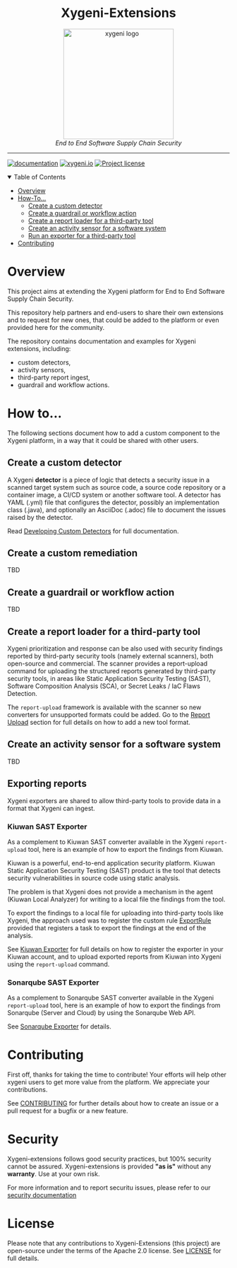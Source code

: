 
<div align="center">
  <h1>Xygeni-Extensions</h1>
  <img src="img/xygeni.logo.png" alt="xygeni logo" width="250"/><br/>
  <i>End to End Software Supply Chain Security</i>
</div>

---

[![documentation](https://img.shields.io/badge/documentation-blue.svg)](https://docs.xygeni.io/)
[![xygeni.io](https://img.shields.io/badge/website-blue.svg)](https://xygeni.io/)
[![Project license](https://img.shields.io/github/license/xygeni/xygeni-extensions?style=flat-square)](LICENSE.md)

<details open="open">
<summary>Table of Contents</summary>

- [Overview](#overview)
- [How-To...](#how-to)
  - [Create a custom detector](#create-a-custom-detector) 
  - [Create a guardrail or workflow action](#create-a-guardrail-or-workflow-action)
  - [Create a report loader for a third-party tool](#create-a-report-loader-for-a-third-party-tool)
  - [Create an activity sensor for a software system](#create-an-activity-sensor-for-a-software-system)
  - [Run an exporter for a third-party tool](#exporting-reports)
- [Contributing](#contributing)

</details>

# Overview 

This project aims at extending the Xygeni platform for End to End Software Supply Chain Security. 

This repository help partners and end-users to share their own extensions and to request for new ones, that could be added to the platform or even provided here for the community.

The repository contains documentation and examples for Xygeni extensions, including:

- custom detectors,
- activity sensors,
- third-party report ingest, 
- guardrail and workflow actions.

# How to...

The following sections document how to add a custom component to the Xygeni platform, in a way that it could be shared with other users.

## Create a custom detector

A Xygeni **detector** is a piece of logic that detects a security issue in a scanned target system such as source code, a source code repository or a container image, a CI/CD system or another software tool. A detector has YAML (.yml) file that configures the detector, possibly an implementation class (.java), and optionally an AsciiDoc (.adoc) file to document the issues raised by the detector.

Read [Developing Custom Detectors](extensions/custom_detectors/README.md) for full documentation.

## Create a custom remediation

TBD

## Create a guardrail or workflow action

TBD

## Create a report loader for a third-party tool

Xygeni prioritization and response can be also used with security findings reported by third-party security tools (namely external scanners), both open-source and commercial. The scanner provides a report-upload command for uploading the structured reports generated by third-party security tools, in areas like Static Application Security Testing (SAST), Software Composition Analysis (SCA), or Secret Leaks / IaC Flaws Detection.

The `report-upload` framework is available with the scanner so new converters for unsupported formats could be added. Go to the [Report Upload](extensions/report_upload/README.md) section for full details on how to add a new tool format.

## Create an activity sensor for a software system

TBD


## Exporting reports

Xygeni exporters are shared to allow third-party tools to provide data in a format that Xygeni can ingest. 

### Kiuwan SAST Exporter

As a complement to Kiuwan SAST converter available in the Xygeni `report-upload` tool, here is an example of how to export the findings from Kiuwan.

Kiuwan is a powerful, end-to-end application security platform. Kiuwan Static Application Security Testing (SAST) product is the tool that detects security vulnerabilities in source code using static analysis.

The problem is that Xygeni does not provide a mechanism in the agent (Kiuwan Local Analyzer) for writing to a local file the findings from the tool.

To export the findings to a local file for uploading into third-party tools like Xygeni, the approach used was to register the custom rule [ExportRule](src/main/java/ext/kiuwan/ExportRule.java) provided that registers a task to export the findings at the end of the analysis.

See [Kiuwan Exporter](kiuwan/README.md) for full details on how to register the exporter in your Kiuwan account, and to upload exported reports from Kiuwan into Xygeni using the `report-upload` command.

### Sonarqube SAST Exporter

As a complement to Sonarqube SAST converter available in the Xygeni `report-upload` tool, here is an example of how to export the findings from Sonarqube (Server and Cloud) by using the Sonarqube Web API.

See [Sonarqube Exporter](extensions/exporter/sonarqube/README.md) for details.

# Contributing

First off, thanks for taking the time to contribute! Your efforts will help other xygeni users to get more value from the platform. We appreciate your contributions.

See [CONTRIBUTING](CONTRIBUTING.md) for further details about how to create an issue or a pull request for a bugfix or a new feature. 

# Security

Xygeni-extensions follows good security practices, but 100% security cannot be assured. Xygeni-extensions is provided **"as is"** without any **warranty**. Use at your own risk.

For more information and to report securitu issues, please refer to our [security documentation]()

# License

Please note that any contributions to Xygeni-Extensions (this project) are open-source under the terms of the Apache 2.0 license. 
See [LICENSE](LICENSE.md) for full details.